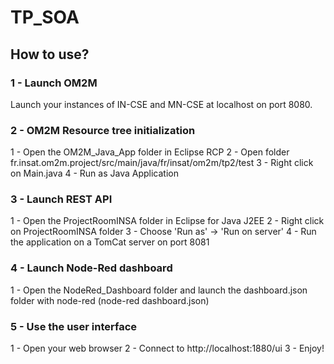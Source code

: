 # TP_SOA

## How to use?

### 1 - Launch OM2M

Launch your instances of IN-CSE and MN-CSE at localhost on port 8080.

### 2 - OM2M Resource tree initialization

1 - Open the OM2M_Java_App folder in Eclipse RCP
2 - Open folder fr.insat.om2m.project/src/main/java/fr/insat/om2m/tp2/test
3 - Right click on Main.java
4 - Run as Java Application

### 3 - Launch REST API

1 - Open the ProjectRoomINSA folder in Eclipse for Java J2EE
2 - Right click on ProjectRoomINSA folder
3 - Choose 'Run as' -> 'Run on server'
4 - Run the application on a TomCat server on port 8081

### 4 - Launch Node-Red dashboard

1 - Open the NodeRed_Dashboard folder and launch the dashboard.json folder with node-red (node-red dashboard.json)

### 5 - Use the user interface

1 - Open your web browser
2 - Connect to http://localhost:1880/ui
3 - Enjoy!
